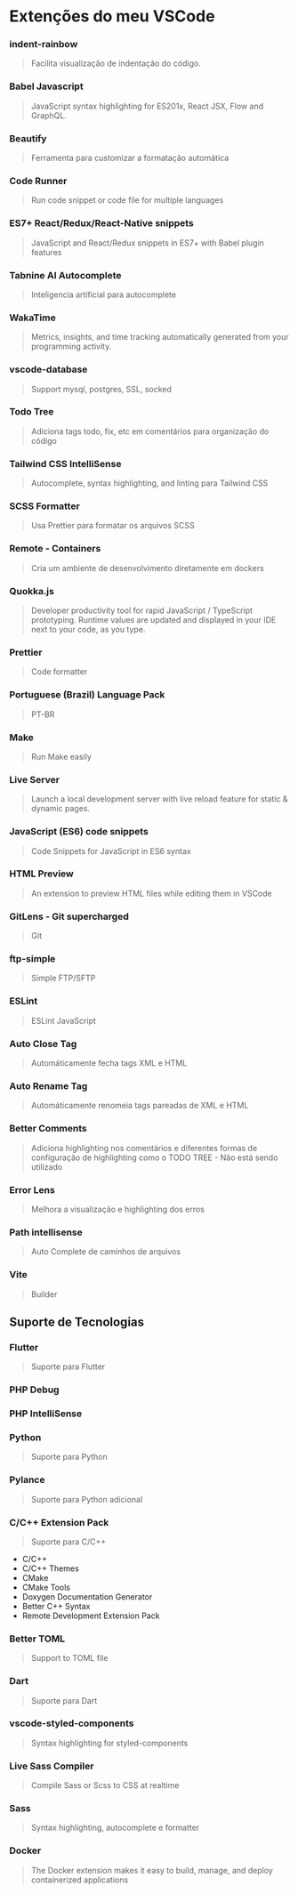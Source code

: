 # Extenções do meu VSCode

### indent-rainbow
> Facilita visualização de indentação do código.
### Babel Javascript
> JavaScript syntax highlighting for ES201x, React JSX, Flow and GraphQL.

### Beautify
> Ferramenta para customizar a formatação automática

### Code Runner
> Run code snippet or code file for multiple languages

### ES7+ React/Redux/React-Native snippets
> JavaScript and React/Redux snippets in ES7+ with Babel plugin features

### Tabnine AI Autocomplete
> Inteligencia artificial para autocomplete

### WakaTime
> Metrics, insights, and time tracking automatically generated from your programming activity.

### vscode-database
> Support mysql, postgres, SSL, socked

### Todo Tree
> Adiciona tags todo, fix, etc em comentários para organização do código

### Tailwind CSS IntelliSense
> Autocomplete, syntax highlighting, and linting para Tailwind CSS

### SCSS Formatter
> Usa Prettier para formatar os arquivos SCSS

### Remote - Containers
> Cria um ambiente de desenvolvimento diretamente em dockers

### Quokka.js
> Developer productivity tool for rapid JavaScript / TypeScript prototyping. Runtime values are updated and displayed in your IDE next to your code, as you type.

### Prettier
> Code formatter

### Portuguese (Brazil) Language Pack
> PT-BR

### Make
> Run Make easily

### Live Server
> Launch a local development server with live reload feature for static & dynamic pages.

### JavaScript (ES6) code snippets
> Code Snippets for JavaScript in ES6 syntax

### HTML Preview
> An extension to preview HTML files while editing them in VSCode

### GitLens - Git supercharged
> Git

### ftp-simple
> Simple FTP/SFTP

### ESLint
> ESLint JavaScript
### Auto Close Tag
> Automáticamente fecha tags XML e HTML
### Auto Rename Tag
> Automáticamente renomeia tags pareadas de XML e HTML
### Better Comments
> Adiciona highlighting nos comentários e diferentes formas de configuração de highlighting como o TODO TREE - Não está sendo utilizado
### Error Lens
> Melhora a visualização e highlighting dos erros
### Path intellisense
> Auto Complete de caminhos de arquivos
### Vite
> Builder
###
## Suporte de Tecnologias
### Flutter
> Suporte para Flutter

### PHP Debug
> 
### PHP IntelliSense
> 
### Python
> Suporte para Python

### Pylance
> Suporte para Python adicional

### C/C++ Extension Pack
> Suporte para C/C++
- C/C++
- C/C++ Themes
- CMake
- CMake Tools
- Doxygen Documentation Generator
- Better C++ Syntax
- Remote Development Extension Pack

### Better TOML
> Support to TOML file

### Dart
> Suporte para Dart

### vscode-styled-components
> Syntax highlighting for styled-components

### Live Sass Compiler
> Compile Sass or Scss to CSS at realtime

### Sass
> Syntax highlighting, autocomplete e formatter

### Docker
> The Docker extension makes it easy to build, manage, and deploy containerized applications
